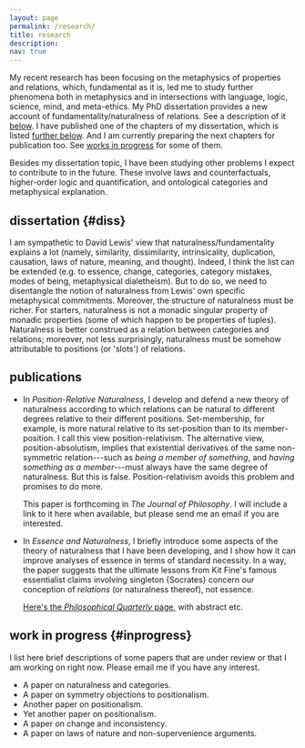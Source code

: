 ```yaml
---
layout: page
permalink: /research/
title: research
description: 
nav: true
---
```


My recent research has been focusing 
on the metaphysics of properties and relations, 
which, fundamental as it is, led me to study further phenomena 
both in metaphysics and in intersections with language, logic, science, mind, and meta-ethics. 
My PhD dissertation provides a new account of fundamentality/naturalness of relations. 
See a description of it [below](#diss). 
I have published one of the chapters of my dissertation, which is listed [further below](#publications). 
And I am currently preparing the next chapters for publication too. See [works in progress](#inprogress) for some of them.

Besides my dissertation topic, I have been studying other problems I expect to contribute to in the future. 
These involve laws and counterfactuals, higher-order logic and quantification, and ontological categories and metaphysical explanation. 

dissertation {#diss}
------------

I am sympathetic to David Lewis\' view that 
naturalness/fundamentality explains a lot (namely, similarity, dissimilarity, intrinsicality, duplication, causation, laws
of nature, meaning, and thought). Indeed, I think the list can be
extended (e.g. to essence, change, categories, category mistakes, 
modes of being, metaphysical dialetheism). But to do so, we need to disentangle the notion of naturalness
from Lewis\' own specific metaphysical commitments. Moreover, the structure of
naturalness must be richer. For starters, naturalness is not a monadic singular property of monadic properties (some of which happen to be properties of tuples). Naturalness is better construed as a
relation between categories and relations; moreover, not less surprisingly, naturalness must be somehow attributable to positions (or 'slots') of relations.

publications
------------
-   In *Position-Relative Naturalness*, I develop and defend a new theory of naturalness according to which relations can be natural to different degrees relative to their different positions. Set-membership, for example, is more natural relative to its set-position than to its member-position. I call this view position-relativism. The alternative view, position-absolutism, implies that existential derivatives of the same non-symmetric relation---such as *being a member of something*, and *having something as a member*---must always have the same degree of naturalness. But this is false. Position-relativism avoids this problem and promises to do more.

    This paper is forthcoming in *The Journal of Philosophy*. I will include a link to it here when available, but please send me an email if you are interested. 


-   In *Essence and Naturalness*, I briefly introduce some aspects of
    the theory of naturalness that I have been developing, and I show
    how it can improve analyses of essence in terms of standard
    necessity. In a way, the paper suggests that the ultimate lessons
    from Kit Fine\'s famous essentialist claims involving singleton
    {Socrates} concern our conception of *relations* (or naturalness
    thereof), not essence.
    
    [Here\'s the *Philosophical Quarterly* page](https://doi.org/10.1093/pq/pqz014), with abstract etc.

work in progress {#inprogress}
----------------

I list here brief descriptions of some papers that are under review or that I am working on right now. Please email me if you have any interest.

-   A paper on naturalness and categories. 
-   A paper on symmetry objections to positionalism. 
-   Another paper on positionalism. 
-   Yet another paper on positionalism. 
-   A paper on change and inconsistency. 
-   A paper on laws of nature and non-supervenience arguments. 
